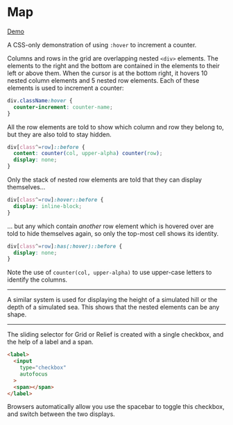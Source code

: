 # Map #

[Demo](https://MERNCraft.github.io/map)

A CSS-only demonstration of using `:hover` to increment a counter.

Columns and rows in the grid are overlapping nested `<div>` elements. The elements to the right and the bottom are contained in the elements to their left or above them. When the cursor is at the bottom right, it hovers 10 nested column elements and 5 nested row elements. Each of these elements is used to increment a counter:

```css
div.className:hover {
  counter-increment: counter-name;
}
```

All the row elements are told to show which column and row they belong to, but they are also told to stay hidden.

```css
div[class^=row]::before {
  content: counter(col, upper-alpha) counter(row);
  display: none;
}
```

Only the stack of nested row elements are told that they can display themselves...

```css
div[class^=row]:hover::before {
  display: inline-block;
}
```

... but any which contain _another_ row element which is hovered over are told to hide themselves again, so only the top-most cell shows its identity.

```css
div[class^=row]:has(:hover)::before {
  display: none;
}
```

Note the use of `counter(col, upper-alpha)` to use upper-case letters to identify the columns.

---

A similar system is used for displaying the height of a simulated hill or the depth of a simulated sea. This shows that the nested elements can be any shape.

---

The sliding selector for Grid or Relief is created with a single checkbox, and the help of a label and a span.

```html
<label>
  <input
    type="checkbox"
    autofocus
  >
  <span></span>
</label>
```
Browsers automatically allow you use the spacebar to toggle this checkbox, and switch between the two displays.